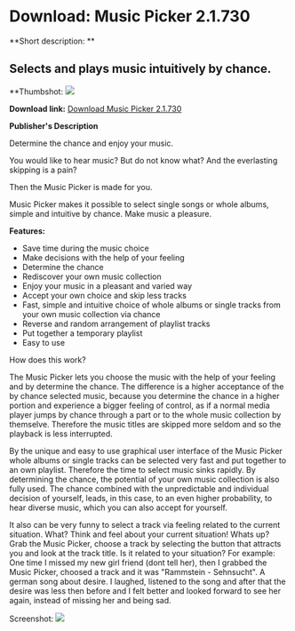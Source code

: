 # Download: Music Picker 2.1.730

**Short description: **

## Selects and plays music intuitively by chance.

  
**Thumbshot: ![](http://www.freewarefiles.com/screenshot/musicpicker_md.jpg)   
  
**Download link:** [Download Music Picker 2.1.730](http://freewares.boysofts.com/Music-Picker_program_73615.html)  
  

**Publisher's Description**  
  

Determine the chance and enjoy your music.

You would like to hear music? But do not know what? And the everlasting
skipping is a pain?

Then the Music Picker is made for you.

Music Picker makes it possible to select single songs or whole albums, simple
and intuitive by chance. Make music a pleasure.

**Features:**

  * Save time during the music choice
  * Make decisions with the help of your feeling
  * Determine the chance
  * Rediscover your own music collection
  * Enjoy your music in a pleasant and varied way
  * Accept your own choice and skip less tracks
  * Fast, simple and intuitive choice of whole albums or single tracks from your own music collection via chance
  * Reverse and random arrangement of playlist tracks
  * Put together a temporary playlist
  * Easy to use

How does this work?

The Music Picker lets you choose the music with the help of your feeling and
by determine the chance. The difference is a higher acceptance of the by
chance selected music, because you determine the chance in a higher portion
and experience a bigger feeling of control, as if a normal media player jumps
by chance through a part or to the whole music collection by themselve.
Therefore the music titles are skipped more seldom and so the playback is less
interrupted.

By the unique and easy to use graphical user interface of the Music Picker
whole albums or single tracks can be selected very fast and put together to an
own playlist. Therefore the time to select music sinks rapidly. By determining
the chance, the potential of your own music collection is also fully used. The
chance combined with the unpredictable and individual decision of yourself,
leads, in this case, to an even higher probability, to hear diverse music,
which you can also accept for yourself.

It also can be very funny to select a track via feeling related to the current
situation. What? Think and feel about your current situation! Whats up? Grab
the Music Picker, choose a track by selecting the button that attracts you and
look at the track title. Is it related to your situation? For example: One
time I missed my new girl friend (dont tell her), then I grabbed the Music
Picker, choosed a track and it was "Rammstein - Sehnsucht". A german song
about desire. I laughed, listened to the song and after that the desire was
less then before and I felt better and looked forward to see her again,
instead of missing her and being sad.

  
  
Screenshot: ![](http://www.freewarefiles.com/screenshot/musicpicker.jpg)


